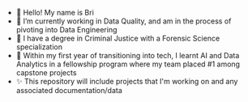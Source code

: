 - 👋 Hello! My name is Bri
- 👀 I’m currently working in Data Quality, and am in the process of pivoting into Data Engineering
- 🌱 I have a degree in Criminal Justice with a Forensic Science specialization
- 🌚 Within my first year of transitioning into tech, I learnt AI and Data Analytics in a fellowship program where my team placed #1 among capstone projects
- ✨ This repository will include projects that I'm working on and any associated documentation/data

<!---
brianalytics/brianalytics is a ✨ special ✨ repository because its `README.md` (this file) appears on your GitHub profile.
You can click the Preview link to take a look at your changes.
--->

